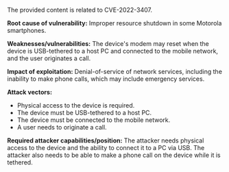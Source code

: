 The provided content is related to CVE-2022-3407.

**Root cause of vulnerability:**
Improper resource shutdown in some Motorola smartphones.

**Weaknesses/vulnerabilities:**
The device's modem may reset when the device is USB-tethered to a host PC and connected to the mobile network, and the user originates a call.

**Impact of exploitation:**
Denial-of-service of network services, including the inability to make phone calls, which may include emergency services.

**Attack vectors:**
- Physical access to the device is required.
- The device must be USB-tethered to a host PC.
- The device must be connected to the mobile network.
- A user needs to originate a call.

**Required attacker capabilities/position:**
The attacker needs physical access to the device and the ability to connect it to a PC via USB. The attacker also needs to be able to make a phone call on the device while it is tethered.